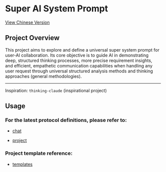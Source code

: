 # Super AI System Prompt

[View Chinese Version](./README_CN.md)

## Project Overview

This project aims to explore and define a universal super system prompt for user-AI collaboration. Its core objective is to guide AI in demonstrating deep, structured thinking processes, more precise requirement insights, and efficient, empathetic communication capabilities when handling any user request through universal structured analysis methods and thinking approaches (general methodologies).

---

Inspiration: `thinking-claude` (inspirational project)

## Usage

### For the latest protocol definitions, please refer to:

- [chat](./prompt/thinking.chat.xml) 

- [project](./prompt/thinking.project.xml) 

### Project template reference:

- [templates](./templates/)